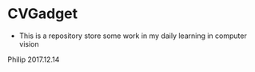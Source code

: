 ﻿# CVGadget
+  This is a repository store some work in my daily learning in computer vision  

Philip 2017.12.14
